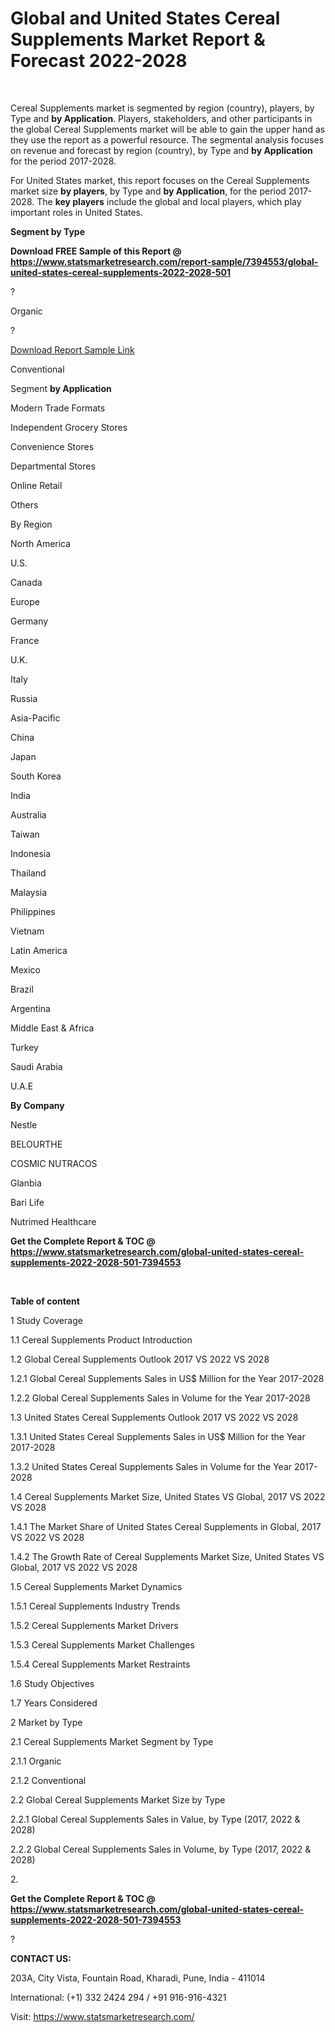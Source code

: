 <h1>Global and United States Cereal Supplements Market Report & Forecast 2022-2028</h1><br/><p>Cereal Supplements market is segmented by region (country), players, by Type and <strong>by Application</strong>. Players, stakeholders, and other participants in the global Cereal Supplements market will be able to gain the upper hand as they use the report as a powerful resource. The segmental analysis focuses on revenue and forecast by region (country), by Type and <strong>by Application</strong> for the period 2017-2028.</p>
 
 
 
 <p>For United States market, this report focuses on the Cereal Supplements market size <strong>by players</strong>, by Type and <strong>by Application</strong>, for the period 2017-2028. The <strong>key players</strong> include the global and local players, which play important roles in United States.</p>
 
 
 
 <p><strong>Segment by Type</strong></p>
 
 
 
 <div><b>Download FREE Sample of this Report @ <a href="https://www.statsmarketresearch.com/download-free-sample/7394553/global-united-states-cereal-supplements-2022-2028-501">https://www.statsmarketresearch.com/report-sample/7394553/global-united-states-cereal-supplements-2022-2028-501</a></b></div>
 
 
 
 <p>? </p>
 
 
 
 <p>Organic</p>
 
 
 
 <p>? </p>
 
 
 
 <p><a href="https://www.statsmarketresearch.com/download-free-sample/7394553/global-united-states-cereal-supplements-2022-2028-501">Download Report Sample Link</a></p>
 
 
 
 <p>Conventional</p>
 
 
 
 <p>Segment <strong>by Application</strong></p>
 
 
 
 <p>Modern Trade Formats</p>
 
 
 
 <p>Independent Grocery Stores</p>
 
 
 
 <p>Convenience Stores</p>
 
 
 
 <p>Departmental Stores</p>
 
 
 
 <p>Online Retail</p>
 
 
 
 <p>Others</p>
 
 
 
 <p>By Region</p>
 
 
 
 <p>North America</p>
 
 
 
 <p>U.S.</p>
 
 
 
 <p>Canada</p>
 
 
 
 <p>Europe</p>
 
 
 
 <p>Germany</p>
 
 
 
 <p>France</p>
 
 
 
 <p>U.K.</p>
 
 
 
 <p>Italy</p>
 
 
 
 <p>Russia</p>
 
 
 
 <p>Asia-Pacific</p>
 
 
 
 <p>China</p>
 
 
 
 <p>Japan</p>
 
 
 
 <p>South Korea</p>
 
 
 
 <p>India</p>
 
 
 
 <p>Australia</p>
 
 
 
 <p>Taiwan</p>
 
 
 
 <p>Indonesia</p>
 
 
 
 <p>Thailand</p>
 
 
 
 <p>Malaysia</p>
 
 
 
 <p>Philippines</p>
 
 
 
 <p>Vietnam</p>
 
 
 
 <p>Latin America</p>
 
 
 
 <p>Mexico</p>
 
 
 
 <p>Brazil</p>
 
 
 
 <p>Argentina</p>
 
 
 
 <p>Middle East & Africa</p>
 
 
 
 <p>Turkey</p>
 
 
 
 <p>Saudi Arabia</p>
 
 
 
 <p>U.A.E</p>
 
 
 
 <p><strong>By Company</strong></p>
 
 
 
 <p>Nestle</p>
 
 
 
 <p>BELOURTHE</p>
 
 
 
 <p>COSMIC NUTRACOS</p>
 
 
 
 <p>Glanbia</p>
 
 
 
 <p>Bari Life</p>
 
 
 
 <p>Nutrimed Healthcare</p>
 
 
 
 <div><b>Get the Complete Report & TOC @ <a href="https://www.statsmarketresearch.com/global-united-states-cereal-supplements-2022-2028-501-7394553">https://www.statsmarketresearch.com/global-united-states-cereal-supplements-2022-2028-501-7394553</a></b></div>
 
 
 
 <p><br />
 
 <b>Table of content</b></p>
 
 
 
 <p>1 Study Coverage<br />
 
 1.1 Cereal Supplements Product Introduction<br />
 
 1.2 Global Cereal Supplements Outlook 2017 VS 2022 VS 2028<br />
 
 1.2.1 Global Cereal Supplements Sales in US$ Million for the Year 2017-2028<br />
 
 1.2.2 Global Cereal Supplements Sales in Volume for the Year 2017-2028<br />
 
 1.3 United States Cereal Supplements Outlook 2017 VS 2022 VS 2028<br />
 
 1.3.1 United States Cereal Supplements Sales in US$ Million for the Year 2017-2028<br />
 
 1.3.2 United States Cereal Supplements Sales in Volume for the Year 2017-2028<br />
 
 1.4 Cereal Supplements Market Size, United States VS Global, 2017 VS 2022 VS 2028<br />
 
 1.4.1 The Market Share of United States Cereal Supplements in Global, 2017 VS 2022 VS 2028<br />
 
 1.4.2 The Growth Rate of Cereal Supplements Market Size, United States VS Global, 2017 VS 2022 VS 2028<br />
 
 1.5 Cereal Supplements Market Dynamics<br />
 
 1.5.1 Cereal Supplements Industry Trends<br />
 
 1.5.2 Cereal Supplements Market Drivers<br />
 
 1.5.3 Cereal Supplements Market Challenges<br />
 
 1.5.4 Cereal Supplements Market Restraints<br />
 
 1.6 Study Objectives<br />
 
 1.7 Years Considered<br />
 
 2 Market by Type<br />
 
 2.1 Cereal Supplements Market Segment by Type<br />
 
 2.1.1 Organic<br />
 
 2.1.2 Conventional<br />
 
 2.2 Global Cereal Supplements Market Size by Type<br />
 
 2.2.1 Global Cereal Supplements Sales in Value, by Type (2017, 2022 & 2028)<br />
 
 2.2.2 Global Cereal Supplements Sales in Volume, by Type (2017, 2022 & 2028)<br />
 
 2.</p>
 
 
 
 <div><b>Get the Complete Report & TOC @ <a href="https://www.statsmarketresearch.com/global-united-states-cereal-supplements-2022-2028-501-7394553">https://www.statsmarketresearch.com/global-united-states-cereal-supplements-2022-2028-501-7394553</a></b></div>
 
 
 
 <p>? </p>
 
 
 
 <p><b>CONTACT US:</b><br />
 
 203A, City Vista, Fountain Road, Kharadi, Pune, India - 411014<br />
 
 International: (+1) 332 2424 294 / +91 916-916-4321<br />
 
 Visit: <a href="https://www.statsmarketresearch.com/">https://www.statsmarketresearch.com/</a></p>